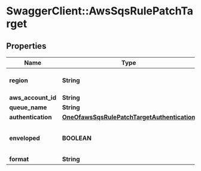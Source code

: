 # SwaggerClient::AwsSqsRulePatchTarget

## Properties
Name | Type | Description | Notes
------------ | ------------- | ------------- | -------------
**region** | **String** | The region is which AWS SQS is hosted. See the &lt;a href&#x3D;\&quot;https://docs.aws.amazon.com/general/latest/gr/rande.html#lambda_region\&quot;&gt;AWS documentation&lt;/a&gt; for more detail. | [optional] 
**aws_account_id** | **String** | Your AWS account ID. | [optional] 
**queue_name** | **String** | The AWS SQS queue name. | [optional] 
**authentication** | [**OneOfawsSqsRulePatchTargetAuthentication**](OneOfawsSqsRulePatchTargetAuthentication.md) |  | [optional] 
**enveloped** | **BOOLEAN** | Messages delivered through Reactor are wrapped in an Ably envelope by default that contains metadata about the message and its payload. The form of the envelope depends on whether it is part of a Webhook/Function or a Queue/Firehose rule. For everything besides Webhooks, you can ensure you only get the raw payload by unchecking \&quot;Enveloped\&quot; when setting up the rule. | [optional] 
**format** | **String** | JSON provides a text-based encoding. | [optional] 

